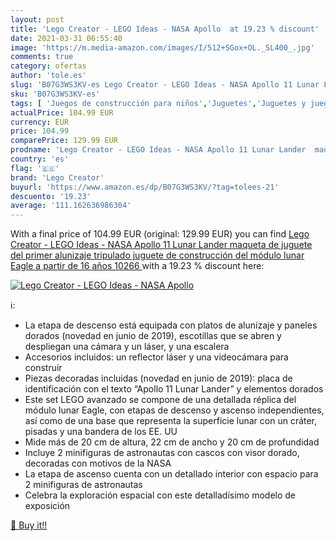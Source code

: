 ```yaml
---
layout: post
title: 'Lego Creator - LEGO Ideas - NASA Apollo  at 19.23 % discount'
date: 2021-03-31 06:55:40
image: 'https://m.media-amazon.com/images/I/512+SGox+OL._SL400_.jpg'
comments: true
category: ofertas
author: 'tole.es'
slug: 'B07G3WS3KV-es Lego Creator - LEGO Ideas - NASA Apollo 11 Lunar Lander...'
sku: 'B07G3WS3KV-es'
tags: [ 'Juegos de construcción para niños','Juguetes','Juguetes y juegos','lego','lego creator', ]
actualPrice: 104.99 EUR
currency: EUR
price: 104.99
comparePrice: 129.99 EUR
prodname: 'Lego Creator - LEGO Ideas - NASA Apollo 11 Lunar Lander  maqueta de juguete del primer alunizaje tripulado  juguete de construcción del módulo lunar Eagle  a partir de 16 años  10266 '
country: 'es'
flag: '🇪🇸'
brand: 'Lego Creator'
buyurl: 'https://www.amazon.es/dp/B07G3WS3KV/?tag=tolees-21'
descuento: '19.23'
average: '111.162636986304'
---
```


With a final price of 104.99 EUR (original: 129.99 EUR) you can find [Lego Creator - LEGO Ideas - NASA Apollo 11 Lunar Lander  maqueta de juguete del primer alunizaje tripulado  juguete de construcción del módulo lunar Eagle  a partir de 16 años  10266 ](https://www.amazon.es/dp/B07G3WS3KV/?tag=tolees-21) with a  19.23 % discount here:

[![Lego Creator - LEGO Ideas - NASA Apollo ](https://m.media-amazon.com/images/I/512+SGox+OL._SL400_.jpg)](https://www.amazon.es/dp/B07G3WS3KV/?tag=tolees-21)

ℹ️:

- La etapa de descenso está equipada con platos de alunizaje y paneles dorados (novedad en junio de 2019), escotillas que se abren y despliegan una cámara y un láser, y una escalera
- Accesorios incluidos: un reflector láser y una videocámara para construir
- Piezas decoradas incluidas (novedad en junio de 2019): placa de identificación con el texto “Apollo 11 Lunar Lander” y elementos dorados
- Este set LEGO avanzado se compone de una detallada réplica del módulo lunar Eagle, con etapas de descenso y ascenso independientes, así como de una base que representa la superficie lunar con un cráter, pisadas y una bandera de los EE. UU
- Mide más de 20 cm de altura, 22 cm de ancho y 20 cm de profundidad
- Incluye 2 minifiguras de astronautas con cascos con visor dorado, decoradas con motivos de la NASA
- La etapa de ascenso cuenta con un detallado interior con espacio para 2 minifiguras de astronautas
- Celebra la exploración espacial con este detalladísimo modelo de exposición

[🛒 Buy it!!](https://www.amazon.es/dp/B07G3WS3KV/?tag=tolees-21)
